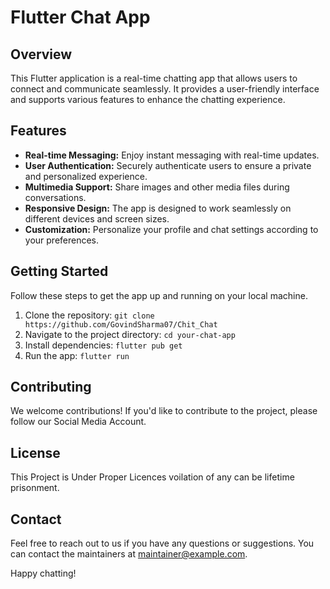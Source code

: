 # Flutter Chat App


## Overview

This Flutter application is a real-time chatting app that allows users to connect and communicate seamlessly. It provides a user-friendly interface and supports various features to enhance the chatting experience.

## Features

- **Real-time Messaging:** Enjoy instant messaging with real-time updates.
- **User Authentication:** Securely authenticate users to ensure a private and personalized experience.
- **Multimedia Support:** Share images and other media files during conversations.
- **Responsive Design:** The app is designed to work seamlessly on different devices and screen sizes.
- **Customization:** Personalize your profile and chat settings according to your preferences.

## Getting Started

Follow these steps to get the app up and running on your local machine.

1. Clone the repository: `git clone https://github.com/GovindSharma07/Chit_Chat`
2. Navigate to the project directory: `cd your-chat-app`
3. Install dependencies: `flutter pub get`
4. Run the app: `flutter run`

## Contributing

We welcome contributions! If you'd like to contribute to the project, please follow our Social Media Account.

## License
This Project is Under Proper Licences voilation of any can be lifetime prisonment.


## Contact

Feel free to reach out to us if you have any questions or suggestions. You can contact the maintainers at [maintainer@example.com](mailto:maintainer@example.com).

Happy chatting!
